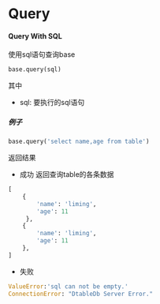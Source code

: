 # Query


#### Query With SQL

使用sql语句查询base

```python
base.query(sql)
```

其中

* sql: 要执行的sql语句

##### 例子

```python
base.query('select name,age from table')
```
返回结果

* 成功 返回查询table的各条数据

```python
[
    {
        'name': 'liming', 
        'age': 11
     },
    {
        'name': 'liming', 
        'age': 11
    },
]
```
* 失败

```python
ValueError:'sql can not be empty.'
ConnectionError: "DtableDb Server Error."
```